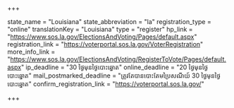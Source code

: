 +++

state_name = "Louisiana"
state_abbreviation = "la"
registration_type = "online"
translationKey = "Louisiana"
type = "register"
hp_link = "https://www.sos.la.gov/ElectionsAndVoting/Pages/default.aspx"
registration_link = "https://voterportal.sos.la.gov/VoterRegistration"
more_info_link = "https://www.sos.la.gov/ElectionsAndVoting/RegisterToVote/Pages/default.aspx"
ip_deadline = "30 ថ្ងៃមុនថ្ងៃបោះឆ្នោត"
online_deadline = "20 ថ្ងៃមុនថ្ងៃបោះឆ្នោត"
mail_postmarked_deadline = "ត្រូវតែបានបោះតែមប្រៃសណីយ៍ 30 ថ្ងៃមុនថ្ងៃបោះឆ្នោត"
confirm_registration_link = "https://voterportal.sos.la.gov/"

+++
